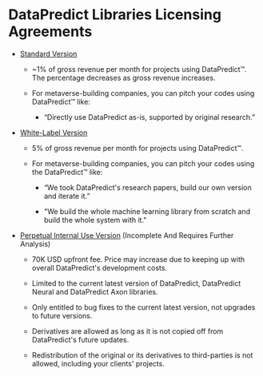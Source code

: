 # DataPredict Libraries Licensing Agreements

* [Standard Version](https://github.com/AqwamCreates/DataPredict/blob/main/docs/DataPredictLibrariesLicensingAgreements/DataPredict%20Libraries%20Licensing%20Agreement.docx)

    * ~1% of gross revenue per month for projects using DataPredict™. The percentage decreases as gross revenue increases.

   * For metaverse-building companies, you can pitch your codes using DataPredict™ like:
 
      * “Directly use DataPredict as-is, supported by original research.”

* [White-Label Version](https://github.com/AqwamCreates/DataPredict/blob/main/docs/DataPredictLibrariesLicensingAgreements/DataPredict%20Libraries%20Licensing%20Agreement%20-%20White%20Label.docx)
    
    * 5% of gross revenue per month for projects using DataPredict™.
    
    * For metaverse-building companies, you can pitch your codes using the DataPredict™ like:

      * “We took DataPredict's research papers, build our own version and iterate it.”
     
      * "We build the whole machine learning library from scratch and build the whole system with it."

* [Perpetual Internal Use Version]() (Incomplete And Requires Further Analysis)

   * 70K USD upfront fee. Price may increase due to keeping up with overall DataPredict's development costs.
 
   * Limited to the current latest version of DataPredict, DataPredict Neural and DataPredict Axon libraries.

   * Only entitled to bug fixes to the current latest version, not upgrades to future versions. 

   * Derivatives are allowed as long as it is not copied off from DataPredict's future updates. 

   * Redistribution of the original or its derivatives to third-parties is not allowed, including your clients' projects.
